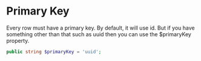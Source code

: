 # Primary Key

Every row must have a primary key. By default, it will use id. But if you have something other than that such as uuid then you can use the $primaryKey property.
```php
public string $primaryKey = 'uuid';
```
